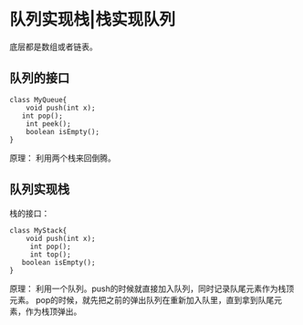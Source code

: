 # 队列实现栈|栈实现队列

底层都是数组或者链表。

## 队列的接口

```
class MyQueue{
    void push(int x);
   int pop();
    int peek();
    boolean isEmpty();
}
```

原理： 利用两个栈来回倒腾。

## 队列实现栈

栈的接口：

```
class MyStack{
    void push(int x);
     int pop();
     int top();
   boolean isEmpty();
}

```

原理： 利用一个队列。push的时候就直接加入队列，同时记录队尾元素作为栈顶元素。 pop的时候，就先把之前的弹出队列在重新加入队里，直到拿到队尾元素，作为栈顶弹出。














